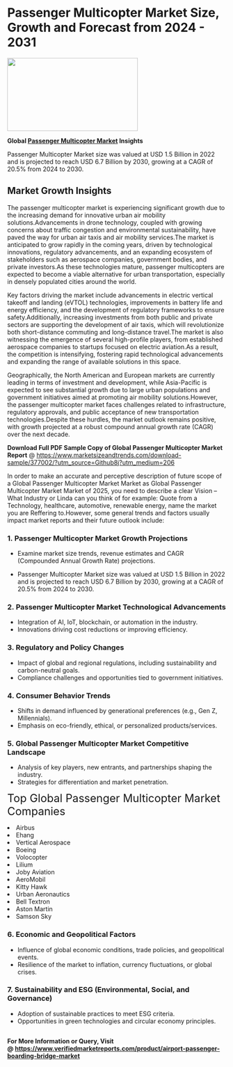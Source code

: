<H1>Passenger Multicopter Market Size, Growth and Forecast from 2024 - 2031</H1><img class="aligncenter size-medium wp-image-584254" src="https://thirdeyenews.in/wp-content/uploads/2024/09/Global-Market-Research-300x168.jpeg" alt="" width="300" height="168" /><p><strong>Global&nbsp;<a href="https://www.marketsizeandtrends.com/download-sample/377002/?utm_source=Github8j?utm_medium=206">Passenger Multicopter Market</a> Insights</strong></p><p>Passenger Multicopter Market size was valued at USD 1.5 Billion in 2022 and is projected to reach USD 6.7 Billion by 2030, growing at a CAGR of 20.5% from 2024 to 2030.</p><p><h2>Market Growth Insights</h2> <p>The passenger multicopter market is experiencing significant growth due to the increasing demand for innovative urban air mobility solutions.Advancements in drone technology, coupled with growing concerns about traffic congestion and environmental sustainability, have paved the way for urban air taxis and air mobility services.The market is anticipated to grow rapidly in the coming years, driven by technological innovations, regulatory advancements, and an expanding ecosystem of stakeholders such as aerospace companies, government bodies, and private investors.As these technologies mature, passenger multicopters are expected to become a viable alternative for urban transportation, especially in densely populated cities around the world.</p> <p>Key factors driving the market include advancements in electric vertical takeoff and landing (eVTOL) technologies, improvements in battery life and energy efficiency, and the development of regulatory frameworks to ensure safety.Additionally, increasing investments from both public and private sectors are supporting the development of air taxis, which will revolutionize both short-distance commuting and long-distance travel.The market is also witnessing the emergence of several high-profile players, from established aerospace companies to startups focused on electric aviation.As a result, the competition is intensifying, fostering rapid technological advancements and expanding the range of available solutions in this space.</p> <p>Geographically, the North American and European markets are currently leading in terms of investment and development, while Asia-Pacific is expected to see substantial growth due to large urban populations and government initiatives aimed at promoting air mobility solutions.However, the passenger multicopter market faces challenges related to infrastructure, regulatory approvals, and public acceptance of new transportation technologies.Despite these hurdles, the market outlook remains positive, with growth projected at a robust compound annual growth rate (CAGR) over the next decade.</p> <p><span class=""><strong>Download Full PDF Sample Copy of Global Passenger Multicopter Market Report</strong> @ <a href="https://www.marketsizeandtrends.com/download-sample/377002/?utm_source=Github8j?utm_medium=206" target="_blank">https://www.marketsizeandtrends.com/download-sample/377002/?utm_source=Github8j?utm_medium=206</a></span></p><p>In order to make an accurate and perceptive description of future scope of a Global&nbsp;Passenger Multicopter Market Market as Global&nbsp;Passenger Multicopter Market Market of 2025, you need to describe a clear Vision &ndash; What Industry or Linda can you think of for example: Quote from a Technology, healthcare, automotive, renewable energy, name the market you are Reffering to.However, some general trends and factors usually impact market reports and their future outlook include:</p><h3>1.&nbsp;<strong>Passenger Multicopter Market Growth Projections</strong></h3><ul><li>Examine market size trends, revenue estimates and CAGR (Compounded Annual Growth Rate) projections.</li><li><p>Passenger Multicopter Market size was valued at USD 1.5 Billion in 2022 and is projected to reach USD 6.7 Billion by 2030, growing at a CAGR of 20.5% from 2024 to 2030.</p></li></ul><h3>2.&nbsp;<strong>Passenger Multicopter Market Technological Advancements</strong></h3><ul><li>Integration of AI, IoT, blockchain, or automation in the industry.</li><li>Innovations driving cost reductions or improving efficiency.</li></ul><h3>3.&nbsp;<strong>Regulatory and Policy Changes</strong></h3><ul><li>Impact of global and regional regulations, including sustainability and carbon-neutral goals.</li><li>Compliance challenges and opportunities tied to government initiatives.</li></ul><h3>4.&nbsp;<strong>Consumer Behavior Trends</strong></h3><ul><li>Shifts in demand influenced by generational preferences (e.g., Gen Z, Millennials).</li><li>Emphasis on eco-friendly, ethical, or personalized products/services.</li></ul><h3>5.&nbsp;<strong>Global Passenger Multicopter Market Competitive Landscape</strong></h3><ul><li>Analysis of key players, new entrants, and partnerships shaping the industry.</li><li>Strategies for differentiation and market penetration.</li></ul><p data-pm-slice="1 1 []"><span style="color: inherit; font-family: inherit; font-size: 25px;">Top Global Passenger Multicopter Market Companies</span></p><div class="" data-test-id=""><p><li>Airbus</li><li> Ehang</li><li> Vertical Aerospace</li><li> Boeing</li><li> Volocopter</li><li> Lilium</li><li> Joby Aviation</li><li> AeroMobil</li><li> Kitty Hawk</li><li> Urban Aeronautics</li><li> Bell Textron</li><li> Aston Martin</li><li> Samson Sky</li></p></div><h3>6.&nbsp;<strong>Economic and Geopolitical Factors</strong></h3><ul><li>Influence of global economic conditions, trade policies, and geopolitical events.</li><li>Resilience of the market to inflation, currency fluctuations, or global crises.</li></ul><h3>7.&nbsp;<strong>Sustainability and ESG (Environmental, Social, and Governance)</strong></h3><ul><li>Adoption of sustainable practices to meet ESG criteria.</li><li>Opportunities in green technologies and circular economy principles.</li></ul><h2><strong style="font-size: 14px;">For More Information or Query, Visit @&nbsp;</strong><a style="background-color: #ffffff; font-size: 14px;" href="https://www.marketsizeandtrends.com/report/passenger-multicopter-market/" target="_blank">https://www.verifiedmarketreports.com/product/airport-passenger-boarding-bridge-market</a></h2>